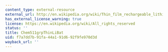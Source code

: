```yaml
---
content_type: external-resource
external_url: http://en.wikipedia.org/wiki/Thin_film_rechargeable_lithium_battery#mediaviewer/File:Basic_battery_charging.jpg
has_external_license_warning: true
license: https://en.wikipedia.org/wiki/All_rights_reserved
status: ''
title: Chem511grpThinLiBat
uid: f7a7dd7b-91fa-44a1-91d6-92f9fe970d3d
wayback_url: ''
---
```

